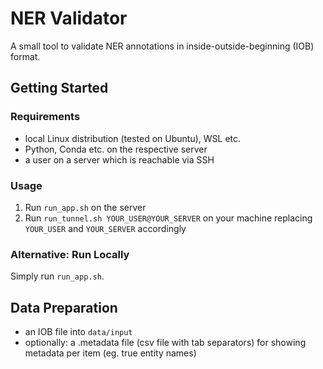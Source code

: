 # NER Validator
A small tool to validate NER annotations in inside-outside-beginning (IOB) format.
## Getting Started
### Requirements
- local Linux distribution (tested on Ubuntu), WSL etc.
- Python, Conda etc. on the respective server
- a user on a server which is reachable via SSH
### Usage
1. Run `run_app.sh` on the server
2. Run `run_tunnel.sh YOUR_USER@YOUR_SERVER` on your machine replacing `YOUR_USER` and `YOUR_SERVER` accordingly
### Alternative: Run Locally
Simply run `run_app.sh`.
## Data Preparation
- an IOB file into `data/input`
- optionally: a .metadata file (csv file with tab separators) for showing metadata per item (eg. true entity names)
